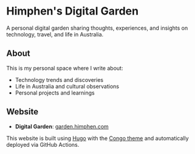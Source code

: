 # Himphen's Digital Garden

A personal digital garden sharing thoughts, experiences, and insights on technology, travel, and life in Australia.

## About

This is my personal space where I write about:
- Technology trends and discoveries
- Life in Australia and cultural observations
- Personal projects and learnings

## Website

- **Digital Garden**: [garden.himphen.com](https://garden.himphen.com)

This website is built using [Hugo](https://gohugo.io/) with the [Congo theme](https://jpanther.github.io/congo/) and automatically deployed via GitHub Actions.

